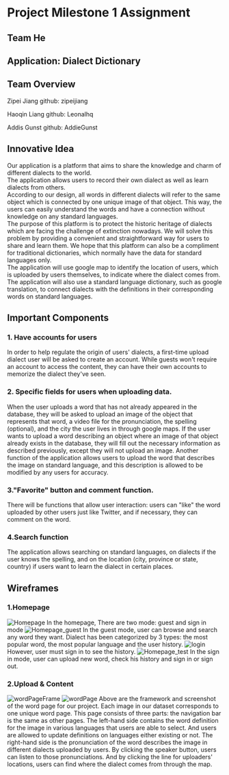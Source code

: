 # Project Milestone 1 Assignment #
## Team He ##
## Application: Dialect Dictionary ##
## Team Overview ##
Zipei Jiang github: zipeijiang

Haoqin Liang github: Leonalhq

Addis Gunst github: AddieGunst
## Innovative Idea ##
Our application is a platform that aims to share the knowledge and charm of different dialects to the world.  
The application allows users to record their own dialect as well as learn dialects from others.  
According to our design, all words in different dialects will refer to the same object which is connected by one unique image of that object. This way, the users can easily understand the words and have a connection without knowledge on any standard languages.   
The purpose of this platform is to protect the historic heritage of dialects which are facing the challenge of extinction nowadays. We will solve this problem by providing a convenient and straightforward way for users to share and learn them. We hope that this platform can also be a compliment for traditional dictionaries, which normally have the data for standard languages only.  
The application will use google map to identify the location of users, which is uploaded by users themselves, to indicate where the dialect comes from. The application will also use a standard language dictionary, such as google translation, to connect dialects with the definitions in their corresponding words on standard languages.   
## Important Components ##
### 1. Have accounts for users
In order to help regulate the origin of users' dialects, a first-time upload dialect user will be asked to create an account. While guests won't require an account to access the content, they can have their own accounts to memorize the dialect they've seen.  

### 2. Specific fields for users when uploading data.
When the user uploads a word that has not already appeared in the database, they will be asked to upload an image of the object that represents that word, a video file for the pronunciation, the spelling (optional), and the city the user lives in through google maps. If the user wants to upload a word describing an object where an image of that object already exists in the database, they will fill out the necessary information as described previously, except they will not upload an image. Another function of the application allows users to upload the word that describes the image on standard language, and this description is allowed to be modified by any users for accuracy.

### 3."Favorite" button and comment function.
There will be functions that allow user interaction: users can "like" the word uploaded by other users just like Twitter, and if necessary, they can comment on the word.

### 4.Search function
The application allows searching on standard languages, on dialects if the user knows the spelling, and on the location (city, province or state, country) if users want to learn the dialect in certain places.

## Wireframes ##
### 1.Homepage
![Homepage](homepage.png)
In the homepage, There are two mode: guest and sign in mode
![Homepage_guest](home_guest.png)
In the guest mode, user can browse and search any word they want. Dialect has been categorized by 3 types: the most popular word, the most popular language and the user history.
![login](login.png)
However, user must sign in to see the history.
![Homepage_test](home_test.png)
In the sign in mode, user can upload new word, check his history and sign in or sign out.


### 2.Upload & Content

![wordPageFrame](wireframes_screenshot.PNG)
![wordPage](page_screenshot.PNG)
Above are the framework and screenshot of the word page for our project. Each image in our dataset corresponds to one unique word page. This page consists of three parts: the navigation bar is the same as other pages. The left-hand side contains the word definition for the image in various languages that users are able to select.  And users are allowed to update definitions on languages either existing or not. The right-hand side is the pronunciation of the word describes the image in different dialects uploaded by users. By clicking the speaker button, users can listen to those pronunciations. And by clicking the line for uploaders' locations, users can find where the dialect comes from through the map. 
